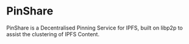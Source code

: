 # PinShare
PinShare is a Decentralised Pinning Service for IPFS, built on libp2p to assist the clustering of IPFS Content. 
